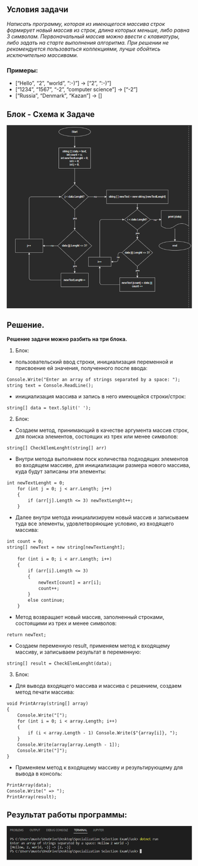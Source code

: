## Условия задачи

 *Написать программу, которая из имеющегося массива строк формирует новый массив из строк, длина которых меньше, либо равна 3 символам. Первоначальный массив можно ввести с клавиатуры, либо задать на старте выполнения алгоритма. При решении не рекомендуется пользоваться коллекциями, лучше обойтись исключительно массивами.*

### Примеры:
* [“Hello”, “2”, “world”, “:-)”] → [“2”, “:-)”]
* [“1234”, “1567”, “-2”, “computer science”] → [“-2”]
* [“Russia”, “Denmark”, “Kazan”] → []

## Блок - Схема к Задаче
![Блок-схема:](taskDiagramm.png)

## Решение.

**Решение задачи можно разбить на три блока.**
1. Блок: 
* пользовательский ввод строки, инициализация переменной и присвоение ей значения, полученного после ввода:
```
Console.Write("Enter an array of strings separated by a space: ");
string text = Console.ReadLine();
```
* инициализация массива и запись в него имеющейся строки/строк:
```
string[] data = text.Split(' ');
```
2. Блок:
* Создаем метод, принимающий в качестве аргумента массив строк, для поиска элементов, состоящих из трех или менее символов:
```
string[] CheckElemLenght(string[] arr)
```
* Внутри метода выполняем поск количества подходящих элементов во входящем массиве, для инициализации размера нового массива, куда будут записаны эти элементы:
```
int newTextLenght = 0;
    for (int j = 0; j < arr.Length; j++)
    {
        if (arr[j].Length <= 3) newTextLenght++;
    }
```
* Далее внутри метода инициализируем новый массив и записываем туда все элементы, удовлетворяющие условию, из входящего массива:
```
int count = 0;
string[] newText = new string[newTextLenght];

    for (int i = 0; i < arr.Length; i++)
    {
        if (arr[i].Length <= 3)
        {
            newText[count] = arr[i];
            count++;
        }
        else continue;
    }
```
* Метод возвращает новый массив, заполненный строками, состоящими из трех и менее символов:
```
return newText;
```
* Создаем переменную result, применяем метод к входящему массиву, и записываем результат в переменную:
```
string[] result = CheckElemLenght(data);
```
3. Блок:
* Для вывода входящего массива и массива с решением, создаем метод печати массива:
```
void PrintArray(string[] array)
{
    Console.Write("[");
    for (int i = 0; i < array.Length; i++)
    {        
        if (i < array.Length - 1) Console.Write($"{array[i]}, ");
    }
    Console.Write(array[array.Length - 1]);
    Console.Write("]");
}
```
* Применяем метод к входящему массиву и результирующему для вывода в консоль:
```
PrintArray(data);
Console.Write(" => ");
PrintArray(result);
```
## Результат работы программы:

![Скрин терминала:](terminalResult.png)